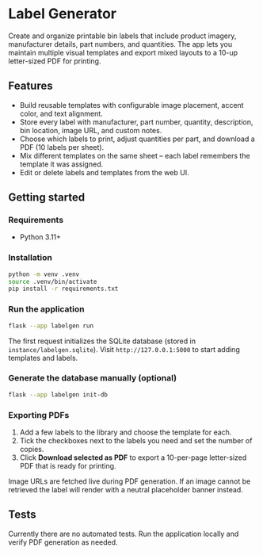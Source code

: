 # Label Generator

Create and organize printable bin labels that include product imagery, manufacturer details, part numbers, and quantities. The app lets you maintain multiple visual templates and export mixed layouts to a 10-up letter-sized PDF for printing.

## Features

- Build reusable templates with configurable image placement, accent color, and text alignment.
- Store every label with manufacturer, part number, quantity, description, bin location, image URL, and custom notes.
- Choose which labels to print, adjust quantities per part, and download a PDF (10 labels per sheet).
- Mix different templates on the same sheet – each label remembers the template it was assigned.
- Edit or delete labels and templates from the web UI.

## Getting started

### Requirements

- Python 3.11+

### Installation

```bash
python -m venv .venv
source .venv/bin/activate
pip install -r requirements.txt
```

### Run the application

```bash
flask --app labelgen run
```

The first request initializes the SQLite database (stored in `instance/labelgen.sqlite`). Visit `http://127.0.0.1:5000` to start adding templates and labels.

### Generate the database manually (optional)

```bash
flask --app labelgen init-db
```

### Exporting PDFs

1. Add a few labels to the library and choose the template for each.
2. Tick the checkboxes next to the labels you need and set the number of copies.
3. Click **Download selected as PDF** to export a 10-per-page letter-sized PDF that is ready for printing.

Image URLs are fetched live during PDF generation. If an image cannot be retrieved the label will render with a neutral placeholder banner instead.

## Tests

Currently there are no automated tests. Run the application locally and verify PDF generation as needed.
